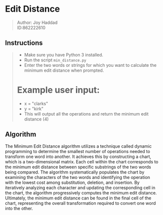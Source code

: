 #  Edit Distance
 
 > Author: Joy Haddad <br>
 > ID:862222610

## Instructions
 > * Make sure you have Python 3 installed.
 > * Run the script `min_distance.py`
 > * Enter the two words or strings for which you want to calculate the minimum edit distance when prompted.
 > 
 > # Example user input:
 > * x = "clarks"
 > * y = "kirk"
 > * This will output all the operations and return the minimum edit distance (4)

## Algorithm
The Minimum Edit Distance algorithm utilizes a technique called dynamic programming to determine the smallest number of operations needed to transform one word into another. It achieves this by constructing a chart, which is a two-dimensional matrix. Each cell within the chart corresponds to the minimum edit distance between specific substrings of the two words being compared. The algorithm systematically populates the chart by examining the characters of the two words and identifying the operation with the lowest cost among substitution, deletion, and insertion. By iteratively analyzing each character and updating the corresponding cell in the chart, the algorithm progressively computes the minimum edit distance. Ultimately, the minimum edit distance can be found in the final cell of the chart, representing the overall transformation required to convert one word into the other.
